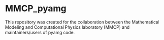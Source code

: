 # MMCP_pyamg
This repository was created for the collaboration between the Mathematical Modeling and Computational Physics laboratory (MMCP) and maintainers/users of pyamg code. 

